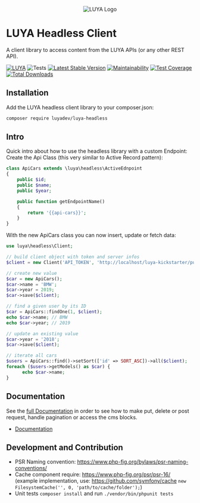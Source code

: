 <p align="center">
  <img src="https://raw.githubusercontent.com/luyadev/luya/master/docs/logo/luya-logo-0.2x.png" alt="LUYA Logo"/>
</p>

# LUYA Headless Client

A client library to access content from the LUYA APIs (or any other REST API).

[![LUYA](https://img.shields.io/badge/Powered%20by-LUYA-brightgreen.svg)](https://luya.io)
![Tests](https://github.com/luyadev/luya-headless/workflows/Tests/badge.svg)
[![Latest Stable Version](https://poser.pugx.org/luyadev/luya-headless/v/stable)](https://packagist.org/packages/luyadev/luya-headless)
[![Maintainability](https://api.codeclimate.com/v1/badges/c83c8a7c8d69f46a5e88/maintainability)](https://codeclimate.com/github/luyadev/luya-headless/maintainability)
[![Test Coverage](https://api.codeclimate.com/v1/badges/c83c8a7c8d69f46a5e88/test_coverage)](https://codeclimate.com/github/luyadev/luya-headless/test_coverage)
[![Total Downloads](https://poser.pugx.org/luyadev/luya-headless/downloads)](https://packagist.org/packages/luyadev/luya-headless)

## Installation

Add the LUYA headless client library to your composer.json:

```sh
composer require luyadev/luya-headless
```

## Intro

Quick intro about how to use the headless library with a custom Endpoint: Create the Api Class (this very similar to Active Record pattern):

```php
class ApiCars extends \luya\headless\ActiveEdnpoint
{
    public $id;
    public $name;
    public $year;

    public function getEndpointName()
    {
        return '{{api-cars}}';
    }
}
```

With the new ApiCars class you can now insert, update or fetch data:

```php
use luya\headless\Client;

// build client object with token and server infos
$client = new Client('API_TOKEN', 'http://localhost/luya-kickstarter/public_html');

// create new value
$car = new ApiCars();
$car->name = 'BMW';
$car->year = 2019;
$car->save($client);

// find a given user by its ID
$car = ApiCars::findOne(1, $client);
echo $car->name; // BMW
echo $car->year; // 2019

// update an existing value
$car->year = '2018';
$car->save($client);

// iterate all cars
$users = ApiCars::find()->setSort(['id' => SORT_ASC])->all($client);
foreach ($users->getModels() as $car) {
      echo $car->name;
}
```

## Documentation

See the [full Documentation](guide/README.md) in order to see how to make put, delete or post request, handle pagination or access the cms blocks.

+ [Documentation](guide/README.md)

## Development and Contribution

+ PSR Naming convention: https://www.php-fig.org/bylaws/psr-naming-conventions/
+ Cache component require: https://www.php-fig.org/psr/psr-16/ (example implementation, use: https://github.com/symfony/cache `new FilesystemCache('', 0, 'path/to/cache/folder');`)
+ Unit tests `composer install` and run `./vendor/bin/phpunit tests`
